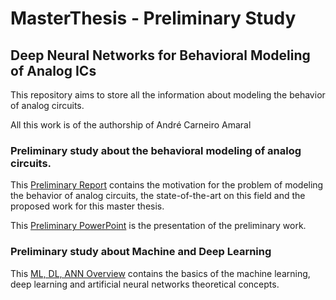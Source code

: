 # MasterThesis - Preliminary Study
## Deep Neural Networks for Behavioral Modeling of Analog ICs

This repository aims to store all the information about modeling the behavior of analog circuits.

All this work is of the authorship of André Carneiro Amaral

### Preliminary study about the behavioral modeling of analog circuits.
This [Preliminary Report](https://github.com/oAndreAmaral/MasterThesis/blob/d08fcc02aaf99800cab66a144dd528a26b251f2b/2022%20PIC2%20Andr%C3%A9%20Carneiro%20Amaral.pdf) contains the motivation for the problem of modeling the behavior of analog circuits, the state-of-the-art on this field and the proposed work for this master thesis. 

This [Preliminary PowerPoint](https://github.com/oAndreAmaral/MasterThesis/blob/4b1670d1033a9945678729efee945d68f54c87a6/2022%20PIC2%20Presentation%20Andr%C3%A9%20Carneiro%20Amaral.pdf) is the presentation of the preliminary work.

### Preliminary study about Machine and Deep Learning
This [ML, DL, ANN Overview](https://github.com/oAndreAmaral/MasterThesis/blob/46bb616114bb183b62d2902c46a18a9283d568dd/ML%20&%20ANN%20Overview.pdf) contains the basics of the machine learning, deep learning and artificial neural networks theoretical concepts.
